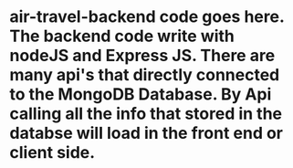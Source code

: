 # air-travel-backend code goes here. The backend code write with nodeJS and Express JS. There are many api's that directly connected to the MongoDB Database. By Api calling all the info that stored in the databse will load in the front end or client side.
